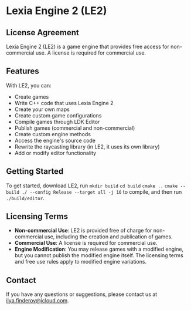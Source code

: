 # Lexia Engine 2 (LE2)

## License Agreement

Lexia Engine 2 (LE2) is a game engine that provides free access for non-commercial use. A license is required for commercial use.

## Features

With LE2, you can:
- Create games
- Write C++ code that uses Lexia Engine 2
- Create your own maps
- Create custom game configurations
- Compile games through LDK Editor
- Publish games (commercial and non-commercial)
- Create custom engine methods
- Access the engine's source code
- Rewrite the raycasting library (in LE2, it uses its own library)
- Add or modify editor functionality

## Getting Started

To get started, download LE2, run `mkdir build` `cd build` `cmake ..` `cmake --build ./ --config Release --target all -j 10` to compile, and then run `./build/editor`.

## Licensing Terms

- **Non-commercial Use**: LE2 is provided free of charge for non-commercial use, including the creation and publication of games.
- **Commercial Use**: A license is required for commercial use.
- **Engine Modification**: You may release games with a modified engine, but you cannot publish the modified engine itself. The licensing terms and free use rules apply to modified engine variations.

## Contact

If you have any questions or suggestions, please contact us at [ilya.finderov@icloud.com](mailto:ilya.finderov@icloud.com).